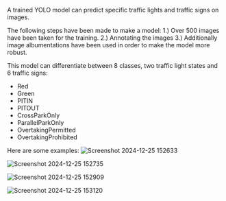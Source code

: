A trained YOLO model can predict specific traffic lights and traffic signs on images.

The following steps have been made to make a model: 
1.) Over 500 images have been taken for the training. 
2.) Annotating the images 
3.) Additionally image albumentations have been used in order to make the model more robust. 

This model can differentiate between 8 classes, two traffic light states and 6 traffic signs:

- Red
- Green
- PITIN
- PITOUT
- CrossParkOnly
- ParallelParkOnly
- OvertakingPermitted
- OvertakingProhibited


Here are some examples: 
![Screenshot 2024-12-25 152633](https://github.com/user-attachments/assets/d38443ee-682b-4681-9bdf-c4db228277a2)


![Screenshot 2024-12-25 152735](https://github.com/user-attachments/assets/e3020ab0-852b-4655-bda1-7e6150c84066)


![Screenshot 2024-12-25 152909](https://github.com/user-attachments/assets/37097592-795f-4599-9c88-c147ff156ea5)


![Screenshot 2024-12-25 153120](https://github.com/user-attachments/assets/0d7adc50-e9f8-448f-b43a-8c958df34ae0)


